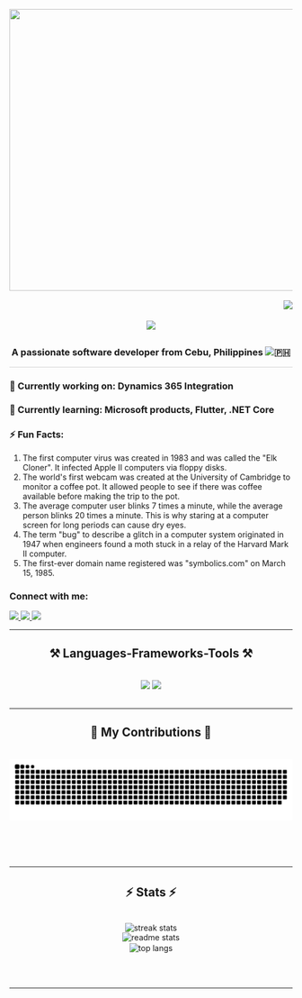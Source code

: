 [<img src="https://cdn.dribbble.com/users/2131993/screenshots/4948736/thoughtworks-gif_dribbble.gif" width="1000" height="500">](https://github.com/j3know)


<img align="right" src="https://visitor-badge.laobi.icu/badge?page_id=j3know.j3know&left_color=blue&right_color=grey&left_text=Number%20of%20Visitors" />

<h1 align="center">
    <img src="https://readme-typing-svg.herokuapp.com/?font=Righteous&size=35&center=true&vCenter=true&width=900&height=70&duration=4000&lines=Hi+there!+👋;+I'm+Gie+Nou!;+Welcome+to+my+GitHub;+Junior+Software+Engineer+in+Cebu;+Passionate+about+coding+and+learning;+Let's+code+together+and+make+great+things+happen!;" />
</h1>

<h3 align="Center">A passionate software developer from Cebu, Philippines <img src="https://i.pinimg.com/564x/02/63/11/0263111a6cef54c2bc7a3aaff371cd46.jpg" alt="🇵🇭" width="20" height="15"/></h3>
<hr style="height: .1px; background-color: lightgray;">

<div align="left"> 

### 🔭 Currently working on: **Dynamics 365 Integration**

### 🌱 Currently learning: **Microsoft products, Flutter, .NET Core**


  
### ⚡ Fun Facts: <br>
1. The first computer virus was created in 1983 and was called the "Elk Cloner". It infected Apple II computers via floppy disks.<br>
2. The world's first webcam was created at the University of Cambridge to monitor a coffee pot. It allowed people to see if there was coffee available before making the trip to the pot.<br>
3. The average computer user blinks 7 times a minute, while the average person blinks 20 times a minute. This is why staring at a computer screen for long periods can cause dry eyes.<br>
4. The term "bug" to describe a glitch in a computer system originated in 1947 when engineers found a moth stuck in a relay of the Harvard Mark II computer.<br>
5. The first-ever domain name registered was "symbolics.com" on March 15, 1985.

</div>

 <h3 align="left">Connect with me:</h3>
<div align="left"> 
  <a href="mailto:Anthonymanagase17@gmail.com">
    <img src="https://img.shields.io/badge/Gmail-333333?style=for-the-badge&logo=gmail&logoColor=red" />
  </a>
  <a href="https://www.linkedin.com/in/geno-anthony-tombiga-378b162a9/" target="_blank">
    <img src="https://img.shields.io/badge/LinkedIn-0077B5?style=for-the-badge&logo=linkedin&logoColor=white" target="_blank" />
  </a>
 <a href="https://www.facebook.com/Gi3N0u/" target="_blank">
  <img src="https://img.shields.io/badge/Facebook-1877F2?style=for-the-badge&logo=facebook&logoColor=white" />
</a>
</div>

 <hr/>
 
<h2 align="center">⚒️ Languages-Frameworks-Tools ⚒️</h2>
<br/>
<div align="center">
    <img src="https://skillicons.dev/icons?i=react,bootstrap,visualstudio,html,css,vscode,github,figma,tailwind,git,r" />
    <img src="https://skillicons.dev/icons?i=nodejs,python,javascript,typescript,express,firebase,mongodb,c,java,nextjs,mysql,ssms" /><br>
</div>

<br/>
<hr/>

<div align="center">
  <h2>🐍 My Contributions 🐍</h2>
  <br>
  <img alt="snake eating my contributions" src="https://raw.githubusercontent.com/j3know/j3know/output/github-contribution-grid-snake.svg" />
  
  <br/><br/><br/>
</div>

<hr/>

<h2 align="center">⚡ Stats ⚡</h2>
<br>
<div align=center>
  <img width=390 src="https://streak-stats.demolab.com/?user=j3know&count_private=true&theme=react&border_radius=10" alt="streak stats"/>  <br/>
  <img width=390 src="https://github-readme-stats.vercel.app/api?username=j3know&count_private=true&show_icons=true&theme=react&rank_icon=github&border_radius=10" alt="readme stats" /><br/>
  <img width=325 align="center" src="https://github-readme-stats.vercel.app/api/top-langs/?username=j3know&hide=HTML&langs_count=8&layout=compact&theme=react&border_radius=10&size_weight=0.5&count_weight=0.5&exclude_repo=github-readme-stats" alt="top langs" />
</div>

<br/><br/>

<hr/>



